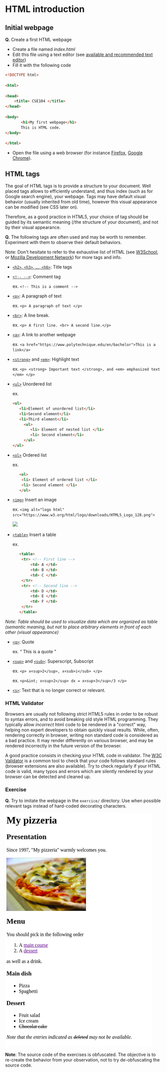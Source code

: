 
# HTML introduction

## Initial webpage

__Q.__ Create a first HTML webpage

* Create a file named _index.html_
* Edit this file using a text editor (see [available and recommended text editor](https://imagecomputing.net/damien.rohmer/teaching/2017_2018/semester_2/CSE_104/general_doc/general_reminder/index.html))
* Fill it with the following code

```html
<!DOCTYPE html>

<html>

<head>
	<title> CSE104 </title>
</head>

<body>
       <h1>My first webpage</h1>
       This is HTML code.
</body>

</html>
```

* Open the file using a web browser (for instance [Firefox](https://www.mozilla.org), [Google Chrome](https://www.google.com/chrome/browser)).

## HTML tags

The goal of HTML tags is to provide a structure to your document. Well placed tags allows to efficiently understand, and thus index (such as for Google search engine), your webpage. Tags may have default visual behavior (usually inherited from old time), however this visual appearance can be modified (see CSS later on). 

Therefore, as a good practice in HTML5, your choice of tag should be guided by its semantic meaning (/the structure of your document), and not by their visual appearance.


__Q.__ The following tags are often used and may be worth to remember. Experiment with them to observe their default behaviors. 

Note: Don't hesitate to refer to the exhaustive list of HTML (see [W3School](https://www.w3schools.com/tags/), or [Mozilla Development Network](https://developer.mozilla.org/en-US/docs/Web/HTML/Element)) for more tags and info.


* [`<h2>`, `<h3>`, ..., `<h6>`](https://www.w3schools.com/tags/tag_hn.asp): Title tags

* [`<!-- -->`](https://www.w3schools.com/tags/tag_comment.asp): Comment tag

	ex. `<!-- This is a comment -->`

* [`<p>`](https://www.w3schools.com/tags/tag_p.asp): A paragraph of text

	ex. `<p> A paragraph of text </p>`

* [`<br>`](https://www.w3schools.com/TAgs/tag_br.asp): A line break.

	ex. `<p> A first line. <br> A second line.</p>`

* [`<a>`](https://www.w3schools.com/tags/tag_a.asp): A link to another webpage

	ex. `<a href="https://www.polytechnique.edu/en/bachelor">This is a link</a>`

* [`<strong>`](https://www.w3schools.com/tags/tag_strong.asp) and [`<em>`](https://www.w3schools.com/tags/tag_em.asp): Highlight text

	ex. `<p> <strong> Important text </strong>, and <em> emphasized text </em> </p>`


* [`<ul>`](https://www.w3schools.com/tags/tag_ul.asp) Unordered list

	ex. 
	```html
	<ul>
       <li>Element of unordered list</li>
       <li>Second element</li>
       <li>Third element</li>
         <ul>
         	<li> Element of nested list </li>
         	<li> Second element</li>
         </ul>
    </ul>
    ```

* [`<ol>`](https://www.w3schools.com/tags/tag_ol.asp) Ordered list

	ex.
	```html
	   <ol>
       	<li> Element of ordered list </li>
       	<li> Second element </li>
       </ol>
    ```

* [`<img>`](https://www.w3schools.com/tags/tag_img.asp) Insert an image

	ex. `<img alt="logo html" src="https://www.w3.org/html/logo/downloads/HTML5_Logo_128.png">`

	![](https://www.w3.org/html/logo/downloads/HTML5_Logo_128.png)

* [`<table>`](https://www.w3schools.com/tags/tag_img.asp) Insert a table

	ex.
	```html
	   <table>
       	<tr> <!-- First line -->
       		<td> A </td>
       		<td> B </td>
       		<td> C </td>
       	</tr>
       	<tr> <!-- Second line -->
       		<td> D </td>
       		<td> E </td>
       		<td> F </td>
       	</tr>
       </table>
    ```
_Note: Table should be used to visualize data which are organized as table (semantic meaning, but not to place arbitrary elements in front of each other (visual appearance)_

* [`<q>`](https://www.w3schools.com/tags/tag_q.asp): Quote

	ex. <q> This is a quote </q>

* [`<sup>`](https://www.w3schools.com/tags/tag_sup.asp) and [`<sub>`](https://www.w3schools.com/tags/tag_sub.asp): Superscript, Subscript

	ex. `<p> x<sup>2</sup>, x<sub>i</sub> </p>`

	ex. `<p>&int; x<sup>2</sup> dx = x<sup>3</sup>/3 </p>`

* [`<s>`](https://www.w3schools.com/tags/tag_s.asp): Text that is no longer correct or relevant.

### HTML Validator

Browsers are usually not following strict HTML5 rules in order to be robust to syntax errors, and to avoid breaking old style HTML programming. They typically allow _incorrect_ html code to be rendered in a "correct" way, helping non expert developers to obtain quickly visual results. 
While, often, rendering correctly in browser, writing non standard code is considered as a bad practice. It may render differently on various browser, and may be rendered incorrectly in the future version of the browser.

A good practice consists in checking your HTML code in validator.
The [W3C Validator](https://validator.w3.org/) is a common tool to check that your code follows standard rules (browser extensions are also available).
Try to check regularly if your HTML code is valid, many typos and errors which are silently rendered by your browser can be detected and cleaned up.

### Exercise

__Q.__ Try to imitate the webpage in the `exercice/` directory. Use when possible relevant tags instead of hard-coded decorating characters.

![](pics/exercice.jpg)

__Note__: The source code of the exercises is obfuscated. The objective is to re-create the behavior from your observation, not to try de-obfuscating the source code.
